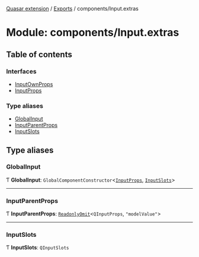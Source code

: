 [Quasar extension](../index.md) / [Exports](../modules.md) / components/Input.extras

# Module: components/Input.extras

## Table of contents

### Interfaces

- [InputOwnProps](../interfaces/components_Input_extras.InputOwnProps.md)
- [InputProps](../interfaces/components_Input_extras.InputProps.md)

### Type aliases

- [GlobalInput](components_Input_extras.md#globalinput)
- [InputParentProps](components_Input_extras.md#inputparentprops)
- [InputSlots](components_Input_extras.md#inputslots)

## Type aliases

### GlobalInput

Ƭ **GlobalInput**: `GlobalComponentConstructor`<[`InputProps`](../interfaces/components_Input_extras.InputProps.md), [`InputSlots`](components_Input_extras.md#inputslots)\>

___

### InputParentProps

Ƭ **InputParentProps**: [`ReadonlyOmit`](components_api.md#readonlyomit)<`QInputProps`, ``"modelValue"``\>

___

### InputSlots

Ƭ **InputSlots**: `QInputSlots`
